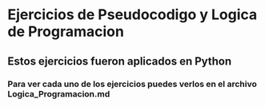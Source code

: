 # Ejercicios de Pseudocodigo y Logica de Programacion
## Estos ejercicios fueron aplicados en Python
### Para ver cada uno de los ejercicios puedes verlos en el archivo Logica_Programacion.md